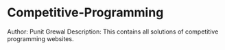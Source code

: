 # Competitive-Programming
Author: Punit Grewal
Description: This contains all solutions of competitive programming websites.

